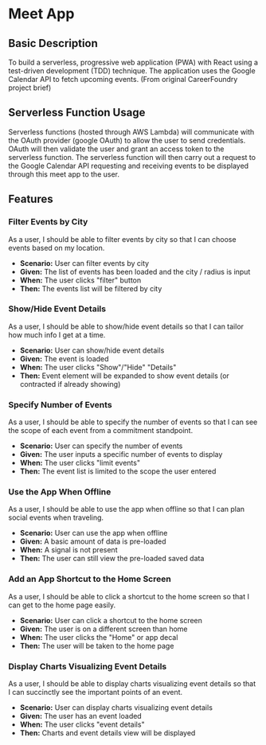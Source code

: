 # Meet App
## Basic Description
To build a serverless, progressive web application (PWA) with React using a
test-driven development (TDD) technique. The application uses the Google
Calendar API to fetch upcoming events. (From original CareerFoundry project brief)
## Serverless Function Usage
Serverless functions (hosted through AWS Lambda) will communicate with the OAuth provider (google OAuth) to allow the user to send credentials. OAuth will then validate the user and grant an access token to the serverless function. The serverless function will then carry out a request to the Google Calendar API requesting and receiving events to be displayed through this meet app to the user.
## Features
### Filter Events by City
As a user,
I should be able to filter events by city
so that I can choose events based on my location.  
- **Scenario:** User can filter events by city
- **Given:** The list of events has been loaded and the city / radius is input
- **When:** The user clicks "filter" button
- **Then:** The events list will be filtered by city
### Show/Hide Event Details
As a user,
I should be able to show/hide event details
so that I can tailor how much info I get at a time.  
- **Scenario:** User can show/hide event details
- **Given:** The event is loaded
- **When:** The user clicks "Show"/"Hide" "Details"
- **Then:** Event element will be expanded to show event details (or contracted if already showing)
### Specify Number of Events
As a user,
I should be able to specify the number of events
so that I can see the scope of each event from a commitment standpoint.  
- **Scenario:** User can specify the number of events
- **Given:** The user inputs a specific number of events to display
- **When:** The user clicks "limit events"
- **Then:** The event list is limited to the scope the user entered
### Use the App When Offline
As a user,
I should be able to use the app when offline
so that I can plan social events when traveling.  
- **Scenario:** User can use the app when offline
- **Given:** A basic amount of data is pre-loaded
- **When:** A signal is not present
- **Then:** The user can still view the pre-loaded saved data
### Add an App Shortcut to the Home Screen
As a user,
I should be able to click a shortcut to the home screen
so that I can get to the home page easily.  
- **Scenario:** User can click a shortcut to the home screen
- **Given:** The user is on a different screen than home
- **When:** The user clicks the "Home" or app decal
- **Then:** The user will be taken to the home page
### Display Charts Visualizing Event Details
As a user,
I should be able to display charts visualizing event details
so that I can succinctly see the important points of an event.  
- **Scenario:** User can display charts visualizing event details
- **Given:** The user has an event loaded
- **When:** The user clicks "event details"
- **Then:** Charts and event details view will be displayed